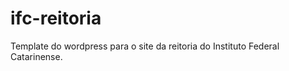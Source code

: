 ifc-reitoria
============

Template do wordpress para o site da reitoria do Instituto Federal Catarinense.
